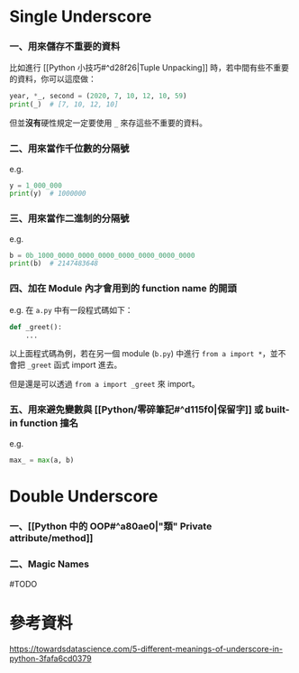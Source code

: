 # Single Underscore

### 一、用來儲存不重要的資料

比如進行 [[Python 小技巧#^d28f26|Tuple Unpacking]] 時，若中間有些不重要的資料，你可以這麼做：

```Python
year, *_, second = (2020, 7, 10, 12, 10, 59)
print(_)  # [7, 10, 12, 10]
```

但並**沒有**硬性規定一定要使用 `_` 來存這些不重要的資料。

### 二、用來當作千位數的分隔號

e.g.

```Python
y = 1_000_000
print(y)  # 1000000
```

### 三、用來當作二進制的分隔號

e.g.

```Python
b = 0b_1000_0000_0000_0000_0000_0000_0000_0000
print(b)  # 2147483648
```

### 四、加在 Module 內才會用到的 function name 的開頭

e.g. 在 `a.py` 中有一段程式碼如下：

```Python
def _greet():
    ...
```

以上面程式碼為例，若在另一個 module (`b.py`) 中進行 `from a import *`，並不會把 `_greet` 函式 import 進去。

但是還是可以透過 `from a import _greet` 來 import。

### 五、用來避免變數與 [[Python/零碎筆記#^d115f0|保留字]] 或 built-in function 撞名

e.g.

```Python
max_ = max(a, b)
```

# Double Underscore

### 一、[[Python 中的 OOP#^a80ae0|"類" Private attribute/method]]

### 二、Magic Names

#TODO 

# 參考資料

<https://towardsdatascience.com/5-different-meanings-of-underscore-in-python-3fafa6cd0379>